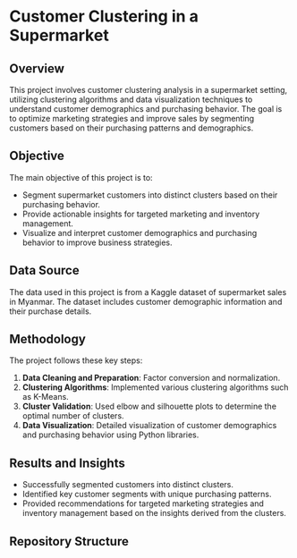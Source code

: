 # Customer Clustering in a Supermarket

## Overview
This project involves customer clustering analysis in a supermarket setting, utilizing clustering algorithms and data visualization techniques to understand customer demographics and purchasing behavior. The goal is to optimize marketing strategies and improve sales by segmenting customers based on their purchasing patterns and demographics.

## Objective
The main objective of this project is to:
- Segment supermarket customers into distinct clusters based on their purchasing behavior.
- Provide actionable insights for targeted marketing and inventory management.
- Visualize and interpret customer demographics and purchasing behavior to improve business strategies.

## Data Source
The data used in this project is from a Kaggle dataset of supermarket sales in Myanmar. The dataset includes customer demographic information and their purchase details.

## Methodology
The project follows these key steps:
1. **Data Cleaning and Preparation**: Factor conversion and normalization.
2. **Clustering Algorithms**: Implemented various clustering algorithms such as K-Means.
3. **Cluster Validation**: Used elbow and silhouette plots to determine the optimal number of clusters.
4. **Data Visualization**: Detailed visualization of customer demographics and purchasing behavior using Python libraries.

## Results and Insights
- Successfully segmented customers into distinct clusters.
- Identified key customer segments with unique purchasing patterns.
- Provided recommendations for targeted marketing strategies and inventory management based on the insights derived from the clusters.

## Repository Structure
